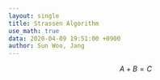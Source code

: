 ```yaml
---
layout: single
title: Strassen Algorithm
use_math: true
data: 2020-04-09 19:51:00 +0900
author: Sun Woo, Jang
---
```


$$
A+B=C
$$

